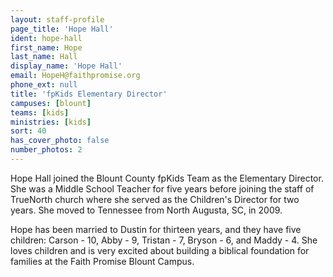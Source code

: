 ```yaml
---
layout: staff-profile
page_title: 'Hope Hall'
ident: hope-hall
first_name: Hope
last_name: Hall
display_name: 'Hope Hall'
email: HopeH@faithpromise.org
phone_ext: null
title: 'fpKids Elementary Director'
campuses: [blount]
teams: [kids]
ministries: [kids]
sort: 40
has_cover_photo: false
number_photos: 2
---
```


Hope Hall joined the Blount County fpKids Team as the Elementary Director. She was a Middle School Teacher for five years before joining the staff of TrueNorth church where she served as the Children's Director for two years. She moved to Tennessee from North Augusta, SC, in 2009.

Hope has been married to Dustin for thirteen years, and they have five children: Carson - 10, Abby - 9, Tristan - 7, Bryson - 6, and Maddy - 4. She loves children and is very excited about building a biblical foundation for families at the Faith Promise Blount Campus.